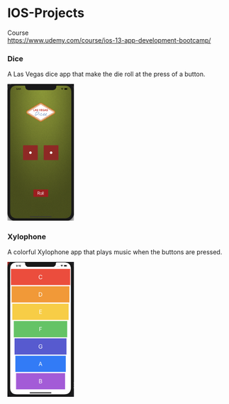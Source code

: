 # IOS-Projects

Course<br>
https://www.udemy.com/course/ios-13-app-development-bootcamp/

### Dice
A Las Vegas dice app that make the die roll at the press of a button.

<img src="Screenshots/Dice.png" width="150">

### Xylophone
A colorful Xylophone app that plays music when the buttons are pressed.

<img src="Screenshots/Xylophone.png" width="150">

